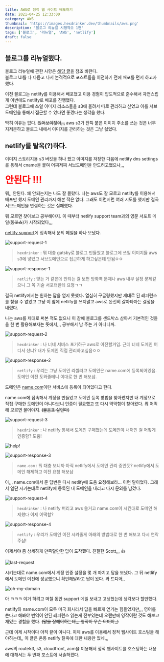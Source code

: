 ```yaml
---
title: AWS로 정적 웹 사이트 배포하기
date: 2021-04-25 12:33:00
category: AWS
thumbnail: 'https://images.hexdrinker.dev/thumbnails/aws.png'
description: '블로그 리뉴얼 시행착오 1편'
tags: ['블로그', '리뉴얼', 'AWS', 'netlify']
draft: false
---
```


## 블로그를 리뉴얼했다.

블로그 리뉴얼에 관한 사항은 [해당 글](https://hexdrinker.dev/diary/blog-renewal/)을 참조 바란다.<br />
블로그 UI를 다 다듬고 나서 본격적으로 포스트들을 이전하기 전에 배포를 먼저 하고자 했다.

이전 블로그는 netlify를 이용해서 배포했고 이용 경험이 압도적으로 준수해서 자연스럽게 이번에도 netlify로 배포를 진행했다.<br />
그런데 블로그에 쓰일 이미지 리소스들을 s3에 올려서 따로 관리하고 싶었고 이를 서브도메인을 통해서 접근할 수 있다면 좋겠다는 생각을 했다.

딱히 이유는 없다. ~~있어보이잖아,,,~~ aws s3가 잔뜩 붙은 이미지 주소를 쓰는 것은 너무 지저분하고 블로그 내에서 이미지를 관리하는 것은 그냥 싫었다.

## netlify를 탈옥(?)하다.

이미지 스토리지용 s3 버킷을 하나 팠고 이미지를 저장한 다음에 netlify dns settings를 통해서 cname을 붙여 어찌저찌 서브도메인을 만드려고했으나,,,

<strong style="color: red; font-size:30px;">안된다 !!!</strong>

뭐,, 안된다. 왜 안되는지는 나도 잘 몰랐다. 나는 aws도 잘 모르고 netlify를 이용해서 배포만 했지 도메인 관리까지 해본 적은 없다. 그래도 이런저런 여러 시도를 했지만 결국 서브도메인을 연결하는 것은 실패했다.

뭐 모르면 찾아보고 공부해야지. 이 때부터 netlify support team과의 영문 서포트 메일(~~똥꼬쇼~~)가 시작되었다,,,

[netlify support](https://www.netlify.com/support/)에 접속해서 문의 메일을 하나 보냈다.

![support-request-1](https://images.hexdrinker.dev/aws/static-website-hosting-1/support-request-1.png)

> `hexdrinker` : 뭐 대충 gatsby로 블로그 만들었고 블로그에 쓰일 이미지들 aws s3에 넣었고 서브도메인으로 접근하게 하고싶은데 안됨ㅇㅇ

![support-response-1](https://images.hexdrinker.dev/aws/static-website-hosting-1/support-response-1.png)

> `netlify` : 맞는 거 같은데 안되는 걸 보면 방화벽 문제나 aws 내부 설정 문제같으니 그 쪽 기술 서포터한테 요청ㄱㄱ

결국 netlify에서는 원하는 답을 얻지 못했다. 열심히 구글링했지만 제대로 된 레퍼런스를 찾을 수 없었고 그냥 이 참에 netlify를 쓰지말고 aws로 완전히 갈아타자는 결정을 내렸다.

나는 aws를 제대로 써본 적도 없으니 이 참에 블로그를 샌드박스 삼아서 기본적인 것들을 한 번 활용해보자는 뜻에서,,, 공부해서 남 주는 거 아니니까.

![support-request-2](https://images.hexdrinker.dev/aws/static-website-hosting-1/support-request-2.png)

> `hexdrinker` : 나 너네 서비스 포기하구 aws로 이전할거임. 근데 너네 도메인 어디서 샀냐? 내가 도메인 직접 관리하고싶음ㅇㅇ

![support-response-2](https://images.hexdrinker.dev/aws/static-website-hosting-1/support-response-2.png)

> `netlify` : 우리는 그냥 도메인 리셀러고 도메인은 name.com에 등록되어있음. 도메인 이전 도와줄테니 이대로 한 번 해보삼.

도메인은 [name.com](https://name.com)이란 서비스에 등록이 되어있다고 한다.

name.com에 접속해서 계정을 만들었고 도메인 등록 방법을 찾아봤지만 내 계정으로 직접 구매한 도메인이 아니다보니 인증이 필요했고 또 다시 막막함이 찾아왔다. 뭐 어떡해 모르면 물어야지. ~~(물음표 살인마)~~

![support-request-3](https://images.hexdrinker.dev/aws/static-website-hosting-1/support-request-3.png)

> `hexdrinker` : 나 netlify 통해서 도메인 구매했는데 도메인이 내꺼인 걸 어떻게 인증함? 도움!

![help!](https://images.hexdrinker.dev/aws/static-website-hosting-1/help!.jpeg)

![support-response-3](https://images.hexdrinker.dev/aws/static-website-hosting-1/support-response-3.png)

> `name.com` : 뭐 대충 보니까 아직 netlify에서 도메인 관리 중인듯? netlify에서 도메인 해제하고 이전 요청 해보삼

아,,, name.com에서 준 답변은 다시 netlify에 도움 요청해보라... 이런 말이었다. 그래서 일단 시키는대로 netlify에 등록된 내 도메인을 내리고 다시 문의를 남겼다.

![support-request-4](https://images.hexdrinker.dev/aws/static-website-hosting-1/support-request-4.png)

> `hexdrinker` : 나 netlify 버리고 aws 쓸거고 name.com이 시킨대로 도메인 해제했다 이제 어떡함?

<p><img class="responsible width-80" src="https://images.hexdrinker.dev/aws/static-website-hosting-1/support-response-4.png" alt="support-response-4" /></p>

> `netlify` : 우리가 도메인 이전 시켜줄게 아래의 방법대로 한 번 해보고 다시 연락 주삼!

이제서야 좀 상세하게 만족할만한 답이 도착했다. 친절한 Scott,,, 👍

![last-request](https://images.hexdrinker.dev/aws/static-website-hosting-1/last-support.png)

시키는대로 name.com에서 계정 인증 설정을 몇 개 마치고 답을 보냈다. 그 뒤 netlify에서 도메인 이전에 성공했으니 확인해달라고 답이 왔다. 와 드디어,,

![oh-my-domain](https://images.hexdrinker.dev/aws/static-website-hosting-1/oh-my-domain.png)

아 ㅋㅋㅋ 이거 하려고 며칠 동안 support 메일 보내고 고생했는데 생각보다 할만했다.

netlify와 name.com이 모두 미국 회사라서 답을 빠르게 얻기는 힘들었지만,,, 영어를 쓴다고 해봐야 번역이 안된 레퍼런스 읽는게 전부였는데 오랜만에 영작이란 것도 해보고 재밌는 경험을 했다.
~~(말을 잘해야하는데,,, 영작이 무슨 의미야,,)~~

근데 이제 시작이다 아직 끝이 아니다. 이제 aws를 이용해서 정적 웹사이트 호스팅을 해야하는데,, 이 글은 온통 netlify 탈옥에 대한 내용만 있네,,,

aws의 route53, s3, cloudfront, acm을 이용해서 정적 웹사이트를 호스팅하는 내용에 대해서는 두 번째 포스트에 서술하겠다.
